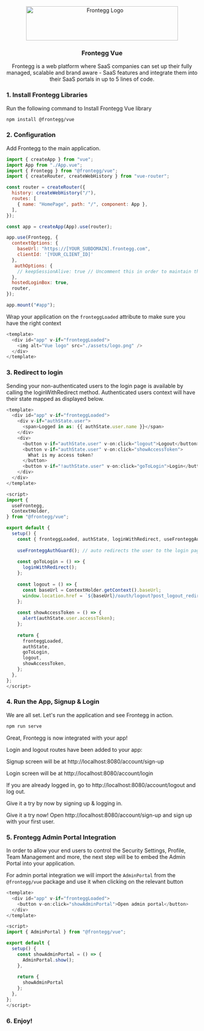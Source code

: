 <div align="center">
<img src="https://fronteggstuff.blob.core.windows.net/frongegg-logos/logo-transparent.png" alt="Frontegg Logo" width="400" height="90">
<h3 align="center">Frontegg Vue</h3>
  <p align="center">
    Frontegg is a web platform where SaaS companies can set up their fully managed, scalable and brand aware - SaaS features and integrate them into their SaaS portals in up to 5 lines of code.
    <br />
</div>

### 1. Install Frontegg Libraries    
  
  Run the following command to Install Frontegg Vue library

```bash
npm install @frontegg/vue
```

### 2. Configuration 
   
  Add Frontegg to the main application.

```js
import { createApp } from "vue";
import App from "./App.vue";
import { Frontegg } from "@frontegg/vue";
import { createRouter, createWebHistory } from "vue-router";

const router = createRouter({
  history: createWebHistory("/"),
  routes: [
    { name: "HomePage", path: "/", component: App },
  ],
});

const app = createApp(App).use(router);

app.use(Frontegg, {
  contextOptions: {
    baseUrl: "https://[YOUR_SUBDOMAIN].frontegg.com",
    clientId: '[YOUR_CLIENT_ID]'
  },
   authOptions: {
    // keepSessionAlive: true // Uncomment this in order to maintain the session alive
  },
  hostedLoginBox: true,
  router,
});

app.mount("#app");
```

  Wrap your application on the `fronteggLoaded` attribute to make sure you have the right context

```js
<template>
  <div id="app" v-if="fronteggLoaded">
    <img alt="Vue logo" src="./assets/logo.png" />
  </div>
</template>

```

### 3. Redirect to login  
Sending your non-authenticated users to the login page is available by calling the loginWithRedirect method.
Authenticated users context will have their state mapped as displayed below.

```js
<template>
  <div id="app" v-if="fronteggLoaded">
    <div v-if="authState.user">
      <span>Logged in as: {{ authState.user.name }}</span>
    </div>
    <div>
      <button v-if="authState.user" v-on:click="logout">Logout</button>
      <button v-if="authState.user" v-on:click="showAccessToken">
        What is my access token?
      </button>
      <button v-if="!authState.user" v-on:click="goToLogin">Login</button>
    </div>
  </div>
</template>

<script>
import {
  useFrontegg,
  ContextHolder,
} from "@frontegg/vue";

export default {
  setup() {
    const { fronteggLoaded, authState, loginWithRedirect, useFronteggAuthGuard } = useFrontegg();
   
    useFronteggAuthGuard(); // auto redirects the user to the login page / application
    
    const goToLogin = () => {
      loginWithRedirect();
    };
    
    const logout = () => {
      const baseUrl = ContextHolder.getContext().baseUrl;
      window.location.href = `${baseUrl}/oauth/logout?post_logout_redirect_uri=${window.location}`;
    };
    
    const showAccessToken = () => {
      alert(authState.user.accessToken);
    };
    
    return {
      fronteggLoaded,
      authState,
      goToLogin,
      logout,
      showAccessToken,
    };
  },
};
</script>
```

### 4. Run the App, Signup & Login  

We are all set. Let's run the application and see Frontegg in action.

```bash
npm run serve
```

Great, Frontegg is now integrated with your app!

Login and logout routes have been added to your app:

Signup screen will be at http://localhost:8080/account/sign-up

Login screen will be at http://localhost:8080/account/login

If you are already logged in, go to http://localhost:8080/account/logout and log out.

Give it a try by now by signing up & logging in.

Give it a try now!
Open http://localhost:8080/account/sign-up and sign up with your first user.

### 5. Frontegg Admin Portal Integration

In order to allow your end users to control the Security Settings, Profile, Team Management and more, the next step will be to embed the Admin Portal into your application.

For admin portal integration we will import the `AdminPortal` from the `@frontegg/vue` package and use it when clicking on the relevant button

```js
<template>
  <div id="app" v-if="fronteggLoaded">
    <button v-on:click="showAdminPortal">Open admin portal</button>
  </div>
</template>

<script>
import { AdminPortal } from "@frontegg/vue";

export default {
  setup() {
    const showAdminPortal = () => {
      AdminPortal.show();
    },
    
    return {
      showAdminPortal
    };
  },
};
</script>
```

### 6. Enjoy!
